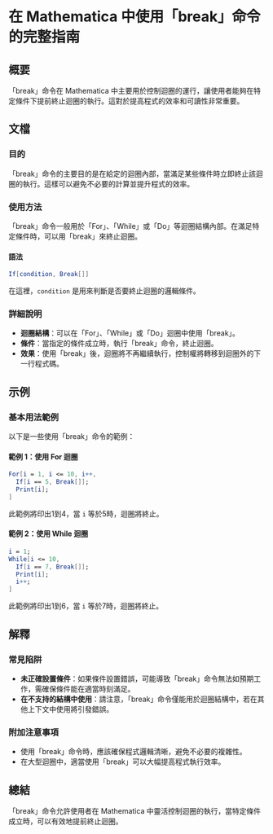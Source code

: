 <!--
Meta Description: # 在 Mathematica 中使用「break」命令的完整指南 ## 概要 「break」命令在 Mathematica 中主要用於控制迴圈的運行，讓使用者能夠在特定條件下提前終止迴圈的執行。這對於提高程式的效率和可讀性非常重要。 ## 文檔 ### 目的 「break」命令的主要目的是在給定的...
Meta Keywords: break, mathematica, while, condition, print
-->

# 在 Mathematica 中使用「break」命令的完整指南

## 概要
「break」命令在 Mathematica 中主要用於控制迴圈的運行，讓使用者能夠在特定條件下提前終止迴圈的執行。這對於提高程式的效率和可讀性非常重要。

## 文檔
### 目的
「break」命令的主要目的是在給定的迴圈內部，當滿足某些條件時立即終止該迴圈的執行。這樣可以避免不必要的計算並提升程式的效率。

### 使用方法
「break」命令一般用於「For」、「While」或「Do」等迴圈結構內部。在滿足特定條件時，可以用「break」來終止迴圈。

#### 語法
```mathematica
If[condition, Break[]]
```
在這裡，`condition` 是用來判斷是否要終止迴圈的邏輯條件。

### 詳細說明
- **迴圈結構**：可以在「For」、「While」或「Do」迴圈中使用「break」。
- **條件**：當指定的條件成立時，執行「break」命令，終止迴圈。
- **效果**：使用「break」後，迴圈將不再繼續執行，控制權將轉移到迴圈外的下一行程式碼。

## 示例
### 基本用法範例
以下是一些使用「break」命令的範例：

#### 範例 1：使用 For 迴圈
```mathematica
For[i = 1, i <= 10, i++,
  If[i == 5, Break[]];
  Print[i];
]
```
此範例將印出1到4，當 `i` 等於5時，迴圈將終止。

#### 範例 2：使用 While 迴圈
```mathematica
i = 1;
While[i <= 10,
  If[i == 7, Break[]];
  Print[i];
  i++;
]
```
此範例將印出1到6，當 `i` 等於7時，迴圈將終止。

## 解釋
### 常見陷阱
- **未正確設置條件**：如果條件設置錯誤，可能導致「break」命令無法如預期工作，需確保條件能在適當時刻滿足。
- **在不支持的結構中使用**：請注意，「break」命令僅能用於迴圈結構中，若在其他上下文中使用將引發錯誤。

### 附加注意事項
- 使用「break」命令時，應該確保程式邏輯清晰，避免不必要的複雜性。
- 在大型迴圈中，適當使用「break」可以大幅提高程式執行效率。

## 總結
「break」命令允許使用者在 Mathematica 中靈活控制迴圈的執行，當特定條件成立時，可以有效地提前終止迴圈。